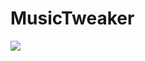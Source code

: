 # MusicTweaker

[<img src="https://nsa40.casimages.com/img/2020/01/16//200116024817601843.png">](MusicTweaker)
